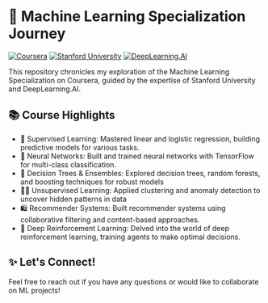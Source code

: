 # 🚀 Machine Learning Specialization Journey 

[![Coursera](https://img.shields.io/badge/Coursera-%230056D2.svg?style=for-the-badge&logo=Coursera&logoColor=white)](https://www.coursera.org/specializations/machine-learning)
[![Stanford University](https://img.shields.io/badge/Stanford_University-red?style=for-the-badge&logo=Stanford_University&logoColor=white)](https://www.stanford.edu/)
[![DeepLearning.AI](https://img.shields.io/badge/DeepLearning.AI-blue?style=for-the-badge&logo=DeepLearning.AI&logoColor=white)](https://deeplearning.ai/)


This repository chronicles my exploration of the Machine Learning Specialization on Coursera, guided by the expertise of Stanford University and DeepLearning.AI. 

## 📚 Course Highlights 

* 🧠 Supervised Learning: Mastered linear and logistic regression, building predictive models for various tasks.
* 🤖 Neural Networks:  Built and trained neural networks with TensorFlow for multi-class classification.
* 🌳 Decision Trees & Ensembles: Explored decision trees, random forests, and boosting techniques for robust models
* 🕵️‍♀️ Unsupervised Learning:  Applied clustering and anomaly detection to uncover hidden patterns in data
* 🛍️ Recommender Systems: Built recommender systems using collaborative filtering and content-based approaches.
* 🤖 Deep Reinforcement Learning: Delved into the world of deep reinforcement learning, training agents to make optimal decisions.

## ✨ Let's Connect! 

Feel free to reach out if you have any questions or would like to collaborate on ML projects!



